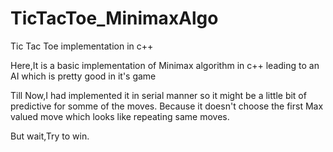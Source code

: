 # TicTacToe_MinimaxAlgo
Tic Tac Toe implementation in c++


Here,It is a basic implementation of Minimax algorithm in c++ leading to an AI which is pretty good in it's game

Till Now,I had implemented it in serial manner so it might be a little bit of predictive for somme of the moves.
Because it doesn't choose the first Max valued move which looks like repeating same moves.

But wait,Try to win.
